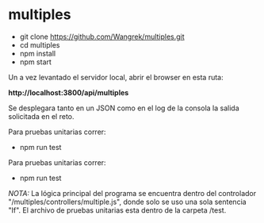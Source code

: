 # multiples

* git clone https://github.com/Wangrek/multiples.git
* cd multiples
* npm install
* npm start

Un a vez levantado el servidor local, abrir el browser en esta ruta:

**http://localhost:3800/api/multiples**

Se desplegara tanto en un JSON como en el log de la consola la salida solicitada en el reto.


Para pruebas unitarias correr:

* npm run test


Para pruebas unitarias correr:

* npm run test

*NOTA:* La lógica principal del programa se encuentra dentro del controlador "/multiples/controllers/multiple.js", donde solo se uso una sola sentencia "If". El archivo de pruebas unitarias esta dentro de la carpeta /test.
